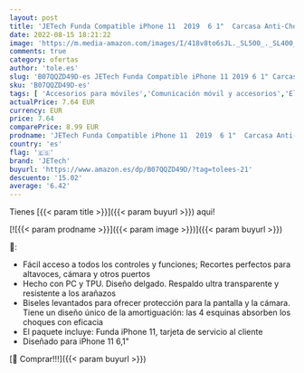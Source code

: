 ```yaml
---
layout: post
title: 'JETech Funda Compatible iPhone 11  2019  6 1"  Carcasa Anti-Choques y Anti- Arañazos  HD Clara '
date: 2022-08-15 18:21:22
image: 'https://m.media-amazon.com/images/I/418v8to6sJL._SL500_._SL400_.jpg'
comments: true
category: ofertas
author: 'tole.es'
slug: 'B07QQZD49D-es JETech Funda Compatible iPhone 11 2019 6 1" Carcasa Anti-...'
sku: 'B07QQZD49D-es'
tags: [ 'Accesorios para móviles','Comunicación móvil y accesorios','Electrónica','Fundas y carcasas para teléfonos móviles','iphone','jetech','🇪🇸', ]
actualPrice: 7.64 EUR
currency: EUR
price: 7.64
comparePrice: 8.99 EUR
prodname: 'JETech Funda Compatible iPhone 11  2019  6 1"  Carcasa Anti-Choques y Anti- Arañazos  HD Clara '
country: 'es'
flag: '🇪🇸'
brand: 'JETech'
buyurl: 'https://www.amazon.es/dp/B07QQZD49D/?tag=tolees-21'
descuento: '15.02'
average: '6.42'
---
```


Tienes [{{< param title >}}]({{< param buyurl >}}) aqui!

[![{{< param prodname >}}]({{< param image >}})]({{< param buyurl >}})

🔎:

- Fácil acceso a todos los controles y funciones; Recortes perfectos para altavoces, cámara y otros puertos
- Hecho con PC y TPU. Diseño delgado. Respaldo ultra transparente y resistente a los arañazos
- Biseles levantados para ofrecer protección para la pantalla y la cámara. Tiene un diseño único de la amortiguación: las 4 esquinas absorben los choques con eficacia
- El paquete incluye: Funda iPhone 11, tarjeta de servicio al cliente
- Diseñado para iPhone 11 6,1"

[🛒 Comprar!!!]({{< param buyurl >}})
